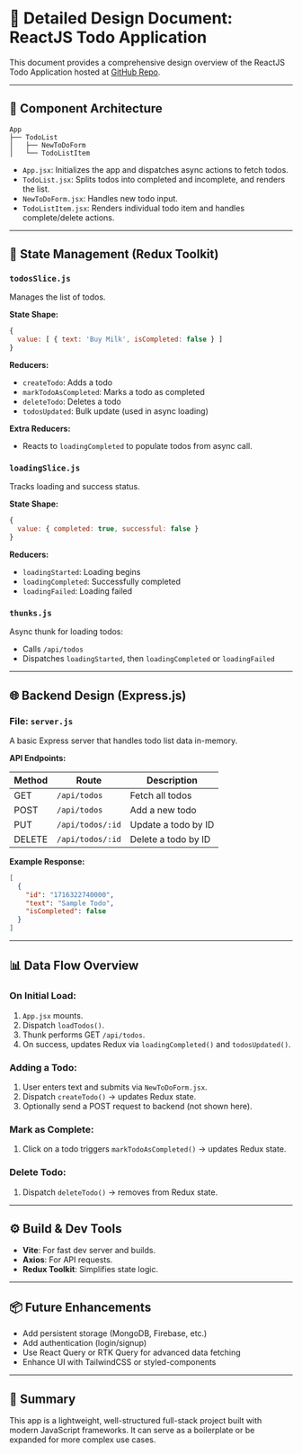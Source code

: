 
# 🧩 Detailed Design Document: ReactJS Todo Application

This document provides a comprehensive design overview of the ReactJS Todo Application hosted at [GitHub Repo](https://github.com/btholath/reactjs_todo_app/tree/main/todo-list-app).

---

## 📐 Component Architecture

```
App
├── TodoList
│   ├── NewToDoForm
│   └── TodoListItem
```

- `App.jsx`: Initializes the app and dispatches async actions to fetch todos.
- `TodoList.jsx`: Splits todos into completed and incomplete, and renders the list.
- `NewToDoForm.jsx`: Handles new todo input.
- `TodoListItem.jsx`: Renders individual todo item and handles complete/delete actions.

---

## 🔄 State Management (Redux Toolkit)

### `todosSlice.js`

Manages the list of todos.

**State Shape:**
```js
{
  value: [ { text: 'Buy Milk', isCompleted: false } ]
}
```

**Reducers:**
- `createTodo`: Adds a todo
- `markTodoAsCompleted`: Marks a todo as completed
- `deleteTodo`: Deletes a todo
- `todosUpdated`: Bulk update (used in async loading)

**Extra Reducers:**
- Reacts to `loadingCompleted` to populate todos from async call.

### `loadingSlice.js`

Tracks loading and success status.

**State Shape:**
```js
{
  value: { completed: true, successful: false }
}
```

**Reducers:**
- `loadingStarted`: Loading begins
- `loadingCompleted`: Successfully completed
- `loadingFailed`: Loading failed

### `thunks.js`

Async thunk for loading todos:
- Calls `/api/todos`
- Dispatches `loadingStarted`, then `loadingCompleted` or `loadingFailed`

---

## 🌐 Backend Design (Express.js)

### File: `server.js`

A basic Express server that handles todo list data in-memory.

**API Endpoints:**

| Method | Route            | Description            |
|--------|------------------|------------------------|
| GET    | `/api/todos`     | Fetch all todos        |
| POST   | `/api/todos`     | Add a new todo         |
| PUT    | `/api/todos/:id` | Update a todo by ID    |
| DELETE | `/api/todos/:id` | Delete a todo by ID    |

**Example Response:**
```json
[
  {
    "id": "1716322740000",
    "text": "Sample Todo",
    "isCompleted": false
  }
]
```

---

## 📊 Data Flow Overview

### On Initial Load:
1. `App.jsx` mounts.
2. Dispatch `loadTodos()`.
3. Thunk performs GET `/api/todos`.
4. On success, updates Redux via `loadingCompleted()` and `todosUpdated()`.

### Adding a Todo:
1. User enters text and submits via `NewToDoForm.jsx`.
2. Dispatch `createTodo()` → updates Redux state.
3. Optionally send a POST request to backend (not shown here).

### Mark as Complete:
1. Click on a todo triggers `markTodoAsCompleted()` → updates Redux state.

### Delete Todo:
1. Dispatch `deleteTodo()` → removes from Redux state.

---

## ⚙️ Build & Dev Tools

- **Vite**: For fast dev server and builds.
- **Axios**: For API requests.
- **Redux Toolkit**: Simplifies state logic.

---

## 📦 Future Enhancements

- Add persistent storage (MongoDB, Firebase, etc.)
- Add authentication (login/signup)
- Use React Query or RTK Query for advanced data fetching
- Enhance UI with TailwindCSS or styled-components

---

## 📄 Summary

This app is a lightweight, well-structured full-stack project built with modern JavaScript frameworks. It can serve as a boilerplate or be expanded for more complex use cases.

